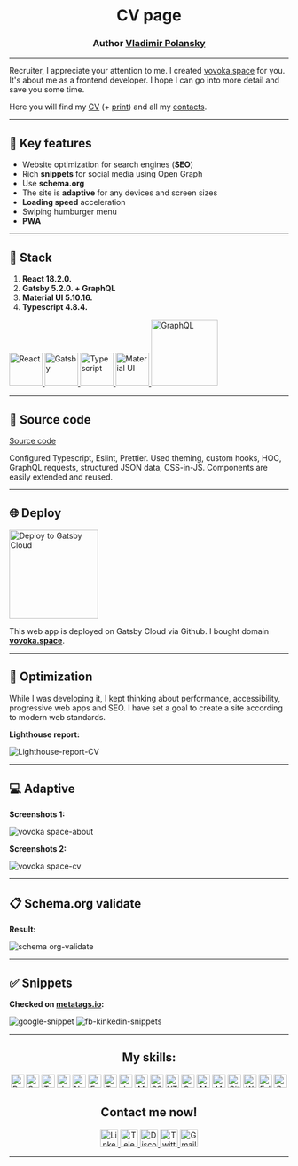 <h1 align="center">
  CV page
</h1>
<h3 align="center">Author <a href="https://github.com/vovoka-path">Vladimir Polansky</a></h3>

***

Recruiter, I appreciate your attention to me. I created [vovoka.space](https://vovoka.space/) for you. It's about me as a frontend developer. I hope I can go into more detail and save you some time.

Here you will find my [CV](https://vovoka.space/cv) (+ [print](https://vovoka.space/cv-print)) and all my [contacts](https://vovoka.space/contacts).

***

## :key: Key features
 - Website optimization for search engines (**SEO**)
 - Rich **snippets** for social media using Open Graph
 - Use **schema.org**
 - The site is **adaptive** for any devices and screen sizes
 - **Loading speed** acceleration
 - Swiping humburger menu
 - **PWA**

***

## :hammer: Stack

1.  **React 18.2.0.**
2.  **Gatsby 5.2.0. + GraphQL**
3.  **Material UI 5.10.16.**
4.  **Typescript 4.8.4.**

<p align="left">
  <a href="https://reactjs.org/">
    <img alt="React" src="https://upload.wikimedia.org/wikipedia/commons/thumb/a/a7/React-icon.svg/2300px-React-icon.svg.png" width="60" />
  </a>
  <a href="https://www.gatsbyjs.com/">
    <img alt="Gatsby" src="https://www.gatsbyjs.com/Gatsby-Monogram.svg" width="60" />
  </a>
  <a href="https://www.typescriptlang.org/">
    <img alt="Typescript" src="https://upload.wikimedia.org/wikipedia/commons/thumb/4/4c/Typescript_logo_2020.svg/1200px-Typescript_logo_2020.svg.png" width="60" />
  </a>
  <a href="https://mui.com/">
    <img alt="Material UI" src="https://cdn.worldvectorlogo.com/logos/material-ui-1.svg" width="60" />
  </a>
    <a href="https://graphql.org/">
    <img alt="GraphQL" src="https://www.vectorlogo.zone/logos/graphql/graphql-ar21.png" width="120" />
  </a>
</p>

***

## :wrench: Source code

[Source code](https://github.com/vovoka-path/my-cv-page/tree/main/src)

Configured Typescript, Eslint, Prettier. Used theming, custom hooks, HOC, GraphQL requests, structured JSON data, CSS-in-JS. Components are easily extended and reused.

***

## :globe_with_meridians: Deploy

<p align="left">
  <a href="https://vovoka.space/">
    <img  alt="Deploy to Gatsby Cloud" src="https://www.gatsbyjs.com/deploynow.svg" width="160">
  </a>
</p>

This web app is deployed on Gatsby Cloud via Github. I bought domain **[vovoka.space](https://vovoka.space/)**. 

***

## :rocket: Optimization

While I was developing it, I kept thinking about performance, accessibility, progressive web apps and SEO. I have set a goal to create a site according to modern web standards. 

**Lighthouse report:**

![Lighthouse-report-CV](https://user-images.githubusercontent.com/76701292/213206805-f07993ef-e431-410d-a408-c8002e2a3924.png)

***

## :computer: Adaptive

**Screenshots 1:**

![vovoka space-about](https://user-images.githubusercontent.com/76701292/213318638-c8cb2ed5-944e-4431-9d8d-f78d47cdc17c.jpg)

**Screenshots 2:**

![vovoka space-cv](https://user-images.githubusercontent.com/76701292/213318664-67699cd0-5fd5-46e1-bde4-d98186f0f605.jpg)

***

## :clipboard: Schema.org validate

**Result:**

![schema org-validate](https://user-images.githubusercontent.com/76701292/213314402-94ea25da-c921-49a3-a3e3-76f5a5c8c545.png)

***

## :white_check_mark: Snippets

**Checked on [metatags.io](https://metatags.io):**

![google-snippet](https://user-images.githubusercontent.com/76701292/213313212-0856e987-d68a-4794-a2ec-6ee0a13f3500.png)
![fb-kinkedin-snippets](https://user-images.githubusercontent.com/76701292/213313267-4e355d62-9fe9-43a6-925a-d41d613024da.jpg)

***

<h2 align="center">My skills:</h2>

<p align="center" display="flex" flex-wrap="wrap">
  <img alt="React" src="https://img.shields.io/badge/React-blue?style=flat&color=black&logo=react&logoColor=61DAFB" height="24" />
  <img alt="Gatsby" src="https://img.shields.io/badge/Gatsby-blue?style=flat&color=663399&logo=gatsby&logoColor=ffffff" height="24" />
  <img alt="Typescript" src="https://img.shields.io/badge/Typescript-blue?style=flat&color=3178C6&logo=typescript&logoColor=ffffff" height="24" />
  <img alt="Javascript" src="https://img.shields.io/badge/Javascript-blue?style=flat&color=F7DF1E&logo=javascript&logoColor=ffffff" height="24" />
  <img alt="Node.js" src="https://img.shields.io/badge/Node.js-blue?style=flat&color=339933&logo=nodedotjs&logoColor=ffffff" height="24" />
  <img alt="Express" src="https://img.shields.io/badge/Express-blue?style=flat&color=000000&logo=express&logoColor=ffffff" height="24" />
  <img alt="Testing Library" src="https://img.shields.io/badge/TestingLibrary-blue?style=flat&color=E33332&logo=testinglibrary&logoColor=ffffff" height="24" />
  <img alt="Jest" src="https://img.shields.io/badge/Jest-blue?style=flat&color=C21325&logo=jest&logoColor=ffffff" height="24" />
  <img alt="Material UI" src="https://img.shields.io/badge/MaterialUI-blue?style=fflat&color=007FFF&logo=mui&logoColor=ffffff" height="24" />
  <img alt="CSS3" src="https://img.shields.io/badge/CSS3-blue?style=flat&color=1572B6&logo=css3&logoColor=ffffff" height="24" />
  <img alt="HTML5" src="https://img.shields.io/badge/HTML5-blue?style=flat&color=E34F26&logo=html5&logoColor=ffffff" height="24" />
  <img alt="GraphQL" src="https://img.shields.io/badge/GraphQL-blue?style=flat&color=E10098&logo=graphql&logoColor=ffffff" height="24" />
  <img alt="MongoDB" src="https://img.shields.io/badge/MongoDB-blue?style=flat&color=47A248&logo=mongodb&logoColor=ffffff" height="24" />
  <img alt="MySQL" src="https://img.shields.io/badge/MySQL-blue?style=flat&color=4479A1&logo=mysql&logoColor=ffffff" height="24" />
  <img alt="Git" src="https://img.shields.io/badge/Git-blue?style=flat&color=F05032&logo=git&logoColor=ffffff" height="24" />
  <img alt="Webpack" src="https://img.shields.io/badge/Webpack-blue?style=flat&color=8DD6F9&logo=webpack&logoColor=ffffff" height="24" />
  <img alt="Eslint" src="https://img.shields.io/badge/Eslint-blue?style=flat&color=4B32C3&logo=eslint&logoColor=ffffff" height="24" />
  <img alt="Prettier" src="https://img.shields.io/badge/Prettier-blue?style=flat&color=F7B93E&logo=prettier&logoColor=ffffff" height="24" />
</p>

<h2 align="center">Contact me now!</h2>

<p align="center">
  <a href="https://www.linkedin.com/in/areawed">
    <img alt="LinkedIn" src="https://img.shields.io/badge/LinkedIn-blue?style=for-the-badge&color=f0f6fc&logo=linkedin&logoColor=0A66C2" height="32" />
  </a>
  <a href="https://t.me/vovoka">
    <img alt="Telegram" src="https://img.shields.io/badge/Telegram-blue?style=for-the-badge&color=f0f6fc&logo=telegram&logoColor=26A5E4&s" height="32" />
  </a>
  <a href="https://discordapp.com/users/919948615399665675/">
    <img alt="Discord" src="https://img.shields.io/badge/Discord-blue?style=for-the-badge&color=f0f6fc&logo=discord&logoColor=5865F2" height="32" />
  </a>
  <a href="https://twitter.com/HocWmVhqQoDVK9m">
    <img alt="Twitter" src="https://img.shields.io/badge/Twitter-blue?style=for-the-badge&color=f0f6fc&logo=twitter&logoColor=1DA1F2" height="32" />
  </a>
  <a href="mailto:vovoka.path@gmail.com">
    <img alt="Gmail" src="https://img.shields.io/badge/Gmail-blue?style=for-the-badge&color=f0f6fc&logo=gmail&logoColor=EA4335" height="32" />
  </a>
</p>

***
